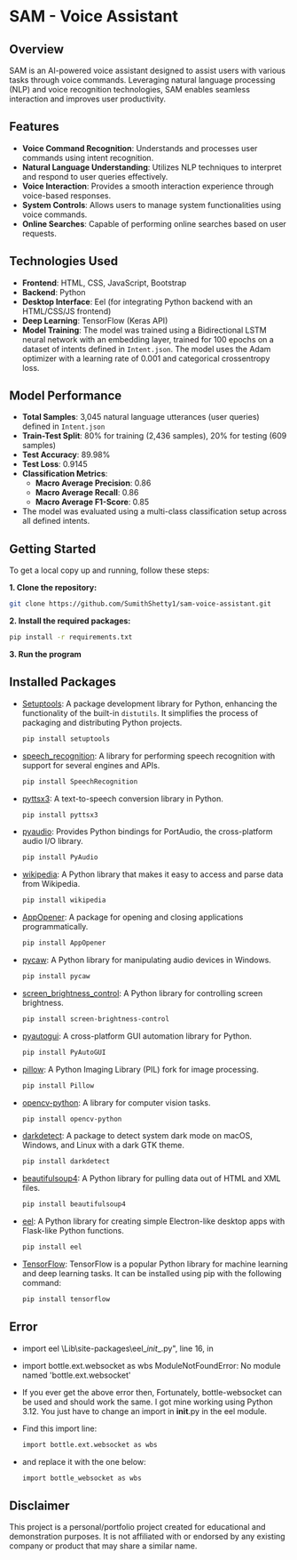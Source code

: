 # SAM - Voice Assistant

## Overview
SAM is an AI-powered voice assistant designed to assist users with various tasks through voice commands. Leveraging natural language processing (NLP) and voice recognition technologies, SAM enables seamless interaction and improves user productivity.

## Features
- **Voice Command Recognition**: Understands and processes user commands using intent recognition.
- **Natural Language Understanding**: Utilizes NLP techniques to interpret and respond to user queries effectively.
- **Voice Interaction**: Provides a smooth interaction experience through voice-based responses.
- **System Controls**: Allows users to manage system functionalities using voice commands.
- **Online Searches**: Capable of performing online searches based on user requests.

## Technologies Used
- **Frontend**: HTML, CSS, JavaScript, Bootstrap
- **Backend**: Python
- **Desktop Interface**: Eel (for integrating Python backend with an HTML/CSS/JS frontend)
- **Deep Learning**: TensorFlow (Keras API)
- **Model Training**: The model was trained using a Bidirectional LSTM neural network with an embedding layer, trained for 100 epochs on a dataset of intents defined in `Intent.json`. The model uses the Adam optimizer with a learning rate of 0.001 and categorical crossentropy loss.

## Model Performance
- **Total Samples**: 3,045 natural language utterances (user queries) defined in `Intent.json`
- **Train-Test Split**: 80% for training (2,436 samples), 20% for testing (609 samples)
- **Test Accuracy**: 89.98%
- **Test Loss**: 0.9145
- **Classification Metrics**:
  - **Macro Average Precision**: 0.86
  - **Macro Average Recall**: 0.86
  - **Macro Average F1-Score**: 0.85
- The model was evaluated using a multi-class classification setup across all defined intents.

## Getting Started
To get a local copy up and running, follow these steps:

**1. Clone the repository:**
   ```bash
   git clone https://github.com/SumithShetty1/sam-voice-assistant.git
   ```
**2. Install the required packages:**
   ```bash
   pip install -r requirements.txt
   ```
**3. Run the program**

## Installed Packages
- [Setuptools](https://pypi.org/project/setuptools/): A package development library for Python, enhancing the functionality of the built-in `distutils`. It simplifies the process of packaging and distributing Python projects.
  ```bash
  pip install setuptools
  ```
  
- [speech_recognition](https://pypi.org/project/SpeechRecognition/): A library for performing speech recognition with support for several engines and APIs.
  ```bash
  pip install SpeechRecognition
  ```
  
- [pyttsx3](https://pypi.org/project/pyttsx3/): A text-to-speech conversion library in Python.
  ```bash
  pip install pyttsx3
  ```
  
- [pyaudio](https://pypi.org/project/PyAudio/): Provides Python bindings for PortAudio, the cross-platform audio I/O library.
  ```bash
  pip install PyAudio
  ```
  
- [wikipedia](https://pypi.org/project/wikipedia/): A Python library that makes it easy to access and parse data from Wikipedia.
  ```bash
  pip install wikipedia
  ```
  
- [AppOpener](https://pypi.org/project/appopener/): A package for opening and closing applications programmatically.
  ```bash
  pip install AppOpener
  ```
  
- [pycaw](https://pypi.org/project/pycaw/): A Python library for manipulating audio devices in Windows.
  ```bash
  pip install pycaw
  ```
  
- [screen_brightness_control](https://pypi.org/project/screen-brightness-control/): A Python library for controlling screen brightness.
  ```bash
  pip install screen-brightness-control
  ```
  
- [pyautogui](https://pypi.org/project/PyAutoGUI/): A cross-platform GUI automation library for Python.
  ```bash
  pip install PyAutoGUI
  ```
  
- [pillow](https://pypi.org/project/Pillow/): A Python Imaging Library (PIL) fork for image processing.
  ```bash
  pip install Pillow
  ```
  
- [opencv-python](https://pypi.org/project/opencv-python/): A library for computer vision tasks.
  ```bash
  pip install opencv-python
  ```
  
- [darkdetect](https://pypi.org/project/darkdetect/): A package to detect system dark mode on macOS, Windows, and Linux with a dark GTK theme.
  ```bash
  pip install darkdetect
  ```
- [beautifulsoup4](https://pypi.org/project/beautifulsoup4/): A Python library for pulling data out of HTML and XML files.
  ```bash
  pip install beautifulsoup4
  ```
  
- [eel](https://pypi.org/project/eel/): A Python library for creating simple Electron-like desktop apps with Flask-like Python functions.
  ```bash
  pip install eel
  ```
  
- [TensorFlow](https://pypi.org/project/tensorflow/): TensorFlow is a popular Python library for machine learning and deep learning tasks. It can be installed using pip with the following command:
  ```bash
  pip install tensorflow
  ```
  
## Error
- import eel
  \Lib\site-packages\eel\__init__.py", line 16, in <module>
- import bottle.ext.websocket as wbs
  ModuleNotFoundError: No module named 'bottle.ext.websocket'

- If you ever get the above error then,
Fortunately, bottle-websocket can be used and should work the same.
I got mine working using Python 3.12.
You just have to change an import in __init__.py in the eel module.

- Find this import line:
  ```bash
  import bottle.ext.websocket as wbs

- and replace it with the one below:
  ```bash
  import bottle_websocket as wbs
  ```

## Disclaimer
This project is a personal/portfolio project created for educational and demonstration purposes. It is not affiliated with or endorsed by any existing company or product that may share a similar name.
